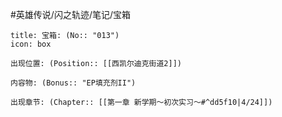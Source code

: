 #英雄传说/闪之轨迹/笔记/宝箱
```ad-quote
title: 宝箱: (No:: "013")
icon: box

出现位置: (Position:: [[西凯尔迪克街道2]])

内容物: (Bonus:: "EP填充剂II")

出现章节: (Chapter:: [[第一章 新学期～初次实习～#^dd5f10|4/24]])

```
